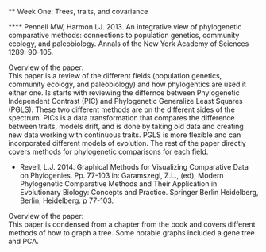 ** Week One: Trees, traits, and covariance

**** Pennell MW, Harmon LJ. 2013. An integrative view of phylogenetic comparative methods: connections to population genetics, community ecology, and paleobiology. Annals of the New York Academy of Sciences 1289: 90–105.

Overview of the paper:  
This paper is a review of the different fields (population genetics, community ecology, and paleobiology) and how phylogentics are used it either one. Is starts with reviewing the differnce between Phylogenetic Independent Contrast (PIC) and Phylogenetic Generalize Least Squares (PGLS).
These two different methods are on the different sides of the spectrum. PICs is a data transformation that compares the difference between traits, models drift, and is done by taking old data and creating new data working with continuous traits.
PGLS is more flexible and can incorporated different models of evolution. The rest of the paper directly covers methods for phylogenetic comparisons for each field. 



* Revell, L.J. 2014. Graphical Methods for Visualizing Comparative Data on Phylogenies. Pp. 77-103 in: Garamszegi, Z.L., (ed), Modern Phylogenetic Comparative Methods and Their Application in Evolutionary Biology: Concepts and Practice. Springer Berlin Heidelberg, Berlin, Heidelberg. p 77-103.

Overview of the paper:  
This paper is condensed from a chapter from the book and covers different methods of how to graph a tree. Some notable graphs included a gene tree and PCA. 


